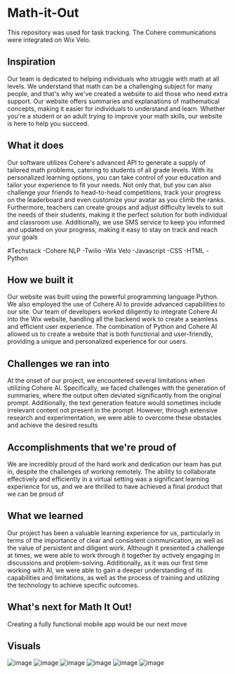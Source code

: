 # Math-it-Out
This repository was used for task tracking. The Cohere communications were integrated on Wix Velo.

## Inspiration

Our team is dedicated to helping individuals who struggle with math at all levels. We understand that math can be a challenging subject for many people, and that's why we've created a website to aid those who need extra support. Our website offers summaries and explanations of mathematical concepts, making it easier for individuals to understand and learn. Whether you're a student or an adult trying to improve your math skills, our website is here to help you succeed.

## What it does

Our software utilizes Cohere's advanced API to generate a supply of tailored math problems, catering to students of all grade levels. With its personalized learning options, you can take control of your education and tailor your experience to fit your needs. Not only that, but you can also challenge your friends to head-to-head competitions, track your progress on the leaderboard and even customize your avatar as you climb the ranks. Furthermore, teachers can create groups and adjust difficulty levels to suit the needs of their students, making it the perfect solution for both individual and classroom use. Additionally, we use SMS service to keep you informed and updated on your progress, making it easy to stay on track and reach your goals

#Techstack
-Cohere NLP
-Twilio
-Wix Velo
-Javascript
-CSS
-HTML
-Python

## How we built it

Our website was built using the powerful programming language Python. We also employed the use of Cohere AI to provide advanced capabilities to our site. Our team of developers worked diligently to integrate Cohere AI into the Wix website, handling all the backend work to create a seamless and efficient user experience. The combination of Python and Cohere AI allowed us to create a website that is both functional and user-friendly, providing a unique and personalized experience for our users.

## Challenges we ran into

At the onset of our project, we encountered several limitations when utilizing Cohere AI. Specifically, we faced challenges with the generation of summaries, where the output often deviated significantly from the original prompt. Additionally, the text generation feature would sometimes include irrelevant content not present in the prompt. However, through extensive research and experimentation, we were able to overcome these obstacles and achieve the desired results

## Accomplishments that we're proud of

We are incredibly proud of the hard work and dedication our team has put in, despite the challenges of working remotely. The ability to collaborate effectively and efficiently in a virtual setting was a significant learning experience for us, and we are thrilled to have achieved a final product that we can be proud of

## What we learned

Our project has been a valuable learning experience for us, particularly in terms of the importance of clear and consistent communication, as well as the value of persistent and diligent work. Although it presented a challenge at times, we were able to work through it together by actively engaging in discussions and problem-solving. Additionally, as it was our first time working with AI, we were able to gain a deeper understanding of its capabilities and limitations, as well as the process of training and utilizing the technology to achieve specific outcomes.

## What's next for Math It Out!
Creating a fully functional mobile app would be our next move


## Visuals
![image](https://user-images.githubusercontent.com/108007671/215301203-66ebe936-886f-4a0a-8470-d09c1dff33d1.png)
![image](https://user-images.githubusercontent.com/108007671/215301229-65548be8-a407-48c0-93ef-0c7a9a1e570c.png)
![image](https://user-images.githubusercontent.com/108007671/215301241-4050e4eb-e343-4c84-9104-61172a7cfe77.png)
![image](https://user-images.githubusercontent.com/108007671/215301255-726869a6-0975-4831-bee2-9015bb4b6393.png)
![image](https://user-images.githubusercontent.com/108007671/215301287-77569b01-abe6-4588-9963-9703ae972c50.png)
![image](https://user-images.githubusercontent.com/108007671/215301300-c8dc6338-d8ab-413d-b5f5-e97b6a5ab912.png)
